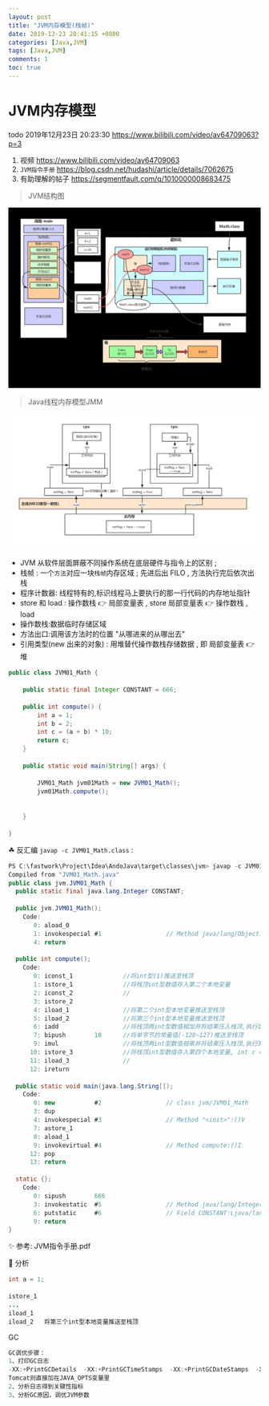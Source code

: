 ```yaml
---
layout: post
title: "JVM内存模型(栈帧)"
date: 2019-12-23 20:41:15 +0800
categories: [Java,JVM]
tags: [Java,JVM]
comments: 1
toc: true
---
```


# JVM内存模型

todo 2019年12月23日 20:23:30 https://www.bilibili.com/video/av64709063?p=3

1. 视频 <https://www.bilibili.com/video/av64709063>
2. `JVM指令手册` <https://blog.csdn.net/hudashi/article/details/7062675>
3. 有助理解的帖子 <https://segmentfault.com/q/1010000008683475>

> JVM结构图

![导图](/files/jvm/JVM结构图.png)

> Java线程内存模型JMM

![导图](/files/jvm/Java线程内存模型JMM.png)

- JVM 从软件层面屏蔽不同操作系统在底层硬件与指令上的区别 ;
- 栈帧 : 一个`方法`对应一块`栈帧`内存区域 ; 先进后出 FILO , 方法执行完后依次出栈
- 程序计数器: 线程特有的,标识线程马上要执行的那一行代码的内存地址指针
- store 和 load :
操作数栈 👉 局部变量表 , store
局部变量表 👉 操作数栈 , load
- 操作数栈:数据临时存储区域
- 方法出口:调用该方法时的位置  "从哪进来的从哪出去"
- 引用类型(new 出来的对象) : 用堆替代操作数栈存储数据 , 即 局部变量表 👉 堆

```java
public class JVM01_Math {

    public static final Integer CONSTANT = 666;

    public int compute() {
        int a = 1;
        int b = 2;
        int c = (a + b) * 10;
        return c;
    }

    public static void main(String[] args) {

        JVM01_Math jvm01Math = new JVM01_Math();
        jvm01Math.compute();


    }

}
```
☘ 反汇编 `javap -c JVM01_Math.class` :
```java
PS C:\fastwork\Project\Idea\AndoJava\target\classes\jvm> javap -c JVM01_Math.class
Compiled from "JVM01_Math.java"
public class jvm.JVM01_Math {
  public static final java.lang.Integer CONSTANT;

  public jvm.JVM01_Math();
    Code:
       0: aload_0
       1: invokespecial #1                  // Method java/lang/Object."<init>":()V
       4: return

  public int compute();
    Code:
       0: iconst_1              //将int型(1)推送至栈顶
       1: istore_1              //将栈顶int型数值存入第二个本地变量
       2: iconst_2              //
       3: istore_2          
       4: iload_1               //将第二个int型本地变量推送至栈顶
       5: iload_2               //将第三个int型本地变量推送至栈顶
       6: iadd                  //将栈顶两int型数值相加并将结果压入栈顶,执行1+2
       7: bipush        10      //将单字节的常量值(-128~127)推送至栈顶
       9: imul                  //将栈顶两int型数值相乘并将结果压入栈顶,执行3x10
      10: istore_3              //将栈顶int型数值存入第四个本地变量, int c =3
      11: iload_3               //
      12: ireturn

  public static void main(java.lang.String[]);
    Code:
       0: new           #2                  // class jvm/JVM01_Math
       3: dup
       4: invokespecial #3                  // Method "<init>":()V
       7: astore_1
       8: aload_1
       9: invokevirtual #4                  // Method compute:()I
      12: pop
      13: return

  static {};
    Code:
       0: sipush        666
       3: invokestatic  #5                  // Method java/lang/Integer.valueOf:(I)Ljava/lang/Integer;
       6: putstatic     #6                  // Field CONSTANT:Ljava/lang/Integer;
       9: return
}
```
✨ 参考: JVM指令手册.pdf

🍎 分析
```java
int a = 1;

istore_1  
...
iload_1   
iload_2   将第三个int型本地变量推送至栈顶


```


GC
```java
GC调优步骤：
1、打印GC日志
-XX:+PrintGCDetails  -XX:+PrintGCTimeStamps  -XX:+PrintGCDateStamps  -Xloggc:./gc.log
Tomcat则直接加在JAVA_OPTS变量里
2、分析日志得到关键性指标
3、分析GC原因，调优JVM参数
```
